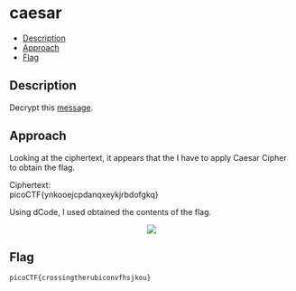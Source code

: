 # caesar

- [Description](#description)
- [Approach](#approach)
- [Flag](#flag)

## Description

Decrypt this [message](https://jupiter.challenges.picoctf.org/static/49f31c8f17817dc2d367428c9e5ab0bc/ciphertext).

## Approach

Looking at the ciphertext, it appears that the I have to apply Caesar Cipher to obtain the flag.

Ciphertext: <br>
picoCTF{ynkooejcpdanqxeykjrbdofgkq}

Using dCode, I used obtained the contents of the flag.
<p align="center">
  <img src="https://raw.githubusercontent.com/DarrenPea/picoCTF_writeups/refs/heads/main/picoCTF-2019/Cryptography/caesar/img/dcode.png" />
</p>

## Flag

`picoCTF{crossingtherubiconvfhsjkou}`